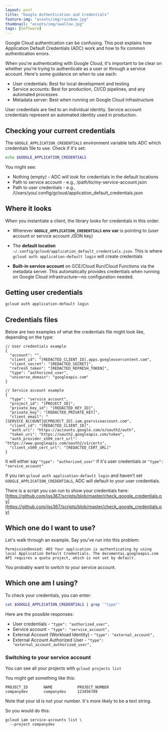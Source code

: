 ```yaml
---
layout: post
title: "Google Authentication and Credentials"
feature-img: "assets/img/rainbow.jpg"
thumbnail: "assets/img/swallow.jpg"
tags: [Software]
---
```


Google Cloud authentication can be confusing. This post explains how Application Default Credentials (ADC) work and how to fix common authentication errors.

When you're authenticating with Google Cloud, it's important to be clear on whether you're trying to authenticate as a user or through a service account. Here's some guidance on when to use each:
* User credentials: Best for local development and testing
* Service accounts: Best for production, CI/CD pipelines, and any automated processes
* Metadata server: Best when running on Google Cloud infrastructure

User credentials are tied to an individual identity. Service account credentials represent an automated identity used in production.

## Checking your current credentials

The `GOOGLE_APPLICATION_CREDENTIALS` environment variable tells ADC which credentials file to use. Check if it's set:

```bash
echo $GOOGLE_APPLICATION_CREDENTIALS
```

You might see:
* Nothing (empty) - ADC will look for credentials in the default locations
* Path to service account - e.g., /path/to/my-service-account.json
* Path to user credentials - e.g., /Users/you/.config/gcloud/application_default_credentials.json

## Where it looks

When you instantiate a client, the library looks for credentials in this order:

- Wherever **`GOOGLE_APPLICATION_CREDENTIALS` env var** is pointing to (user account or service account JSON key)
    
- The **default location** `~/.config/gcloud/application_default_credentials.json`. This is where `gcloud auth application-default login` will create credentials
    
- **Built-in service account** on GCE/Cloud Run/Cloud Functions via the metadata server. This automatically provides credentials when running on Google Cloud infrastructure—no configuration needed.

## Getting user credentials

```bash
gcloud auth application-default login
```

## Credentials files

Below are two examples of what the credentials file might look like, depending on the type:

```
// User credentials example
{
  "account": "",
  "client_id": "[REDACTED_CLIENT_ID].apps.googleusercontent.com",
  "client_secret": "[REDACTED_SECRET]",
  "refresh_token": "[REDACTED_REFRESH_TOKEN]",
  "type": "authorized_user",
  "universe_domain": "googleapis.com"
}
```
```
// Service account example
{
  "type": "service_account",
  "project_id": "[PROJECT_ID]",
  "private_key_id": "[REDACTED_KEY_ID]",
  "private_key": "[REDACTED_PRIVATE_KEY]",
  "client_email": "[SERVICE_ACCOUNT]@[PROJECT_ID].iam.gserviceaccount.com",
  "client_id": "[REDACTED_CLIENT_ID]",
  "auth_uri": "https://accounts.google.com/o/oauth2/auth",
  "token_uri": "https://oauth2.googleapis.com/token",
  "auth_provider_x509_cert_url": "https://www.googleapis.com/oauth2/v1/certs",
  "client_x509_cert_url": "[REDACTED_CERT_URL]"
}
```
It will either say `"type": "authorized_user"` if it's user credentials or `"type": "service_account"` 


If you ran `gcloud auth application-default login` and haven’t set `GOOGLE_APPLICATION_CREDENTIALS`, ADC will default to your user credentials.

There is a script you can run to show your credentials here: [https://github.com/jss367/scripts/blob/master/check_google_credentials.py](https://github.com/jss367/scripts/blob/master/check_google_credentials.py)

## Which one do I want to use?


Let's walk through an example. Say you've run into this problem:

```
PermissionDenied: 403 Your application is authenticating by using local Application Default Credentials. The documentai.googleapis.com API requires a quota project, which is not set by default.
```

You probably want to switch to your service account.

## Which one am I using?

To check your credentials, you can enter:

```bash
cat $GOOGLE_APPLICATION_CREDENTIALS | grep '"type"'
```

Here are the possible responses:
* User credentials -  `"type": "authorized_user",`
* Service account -  `"type": "service_account",`
* External Account (Workload Identity) -   `"type": "external_account",`
* External Account Authorized User -   `"type": "external_account_authorized_user",`

### Switching to your service account

You can see all your projects with `gcloud projects list`

You might get something like this: 
```
PROJECT_ID       NAME           PROJECT_NUMBER
companydev       companydev     123456789
```
Note that your id is not your number. It's more likely to be a text string.

So you would do this:

```
gcloud iam service-accounts list \
  --project companydev
```

